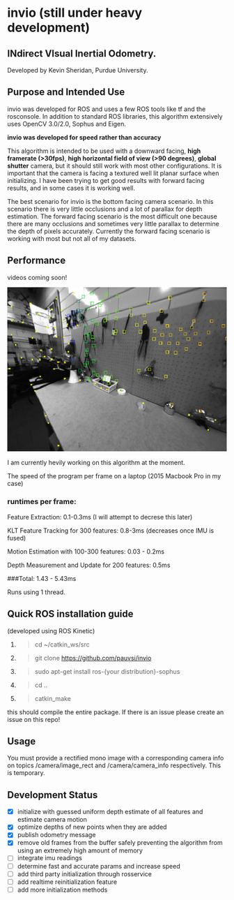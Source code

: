 # invio (still under heavy development)
## INdirect VIsual Inertial Odometry.
Developed by Kevin Sheridan, Purdue University.

## Purpose and Intended Use

invio was developed for ROS and uses a few ROS tools like tf and the rosconsole. In addition to standard ROS libraries, this algorithm extensively uses OpenCV 3.0/2.0, Sophus and Eigen.

**invio was developed for speed rather than accuracy**  

This algorithm is intended to be used with a downward facing, **high framerate (>30fps)**, **high horizontal field of view (>90 degrees)**, **global shutter** camera, but it should still work with most other configurations. It is important that the camera is facing a textured well lit planar surface when initializing. I have been trying to get good results with forward facing results, and in some cases it is working well.

The best scenario for invio is the bottom facing camera scenario. In this scenario there is very little occlusions and a lot of parallax for depth estimation. The forward facing scenario is the most difficult one because there are many occlusions and sometimes very little parallax to determine the depth of pixels accurately. Currently the forward facing scenario is working with most but not all of my datasets.


## Performance

videos coming soon!

![Small Scale Results](/images/invio1.png)

I am currently hevily working on this algorithm at the moment.

The speed of the program per frame on a laptop (2015 Macbook Pro in my case) 
### runtimes per frame:
Feature Extraction: 0.1-0.3ms (I will attempt to decrese this later)

KLT Feature Tracking for 300 features: 0.8-3ms (decreases once IMU is fused)

Motion Estimation with 100-300 features: 0.03 - 0.2ms 

Depth Measurement and Update for 200 features: 0.5ms

###Total: 1.43 - 5.43ms 

Runs using 1 thread.

## Quick ROS installation guide

(developed using ROS Kinetic)

1. >cd ~/catkin_ws/src
2. >git clone https://github.com/pauvsi/invio
3. >sudo apt-get install ros-{your distribution}-sophus
4. >cd ..
5. >catkin_make

this should compile the entire package. If there is an issue please create an issue on this repo!

## Usage

You must provide a rectified mono image with a corresponding camera info on topics /camera/image_rect and /camera/camera_info respectively. This is temporary.

## Development Status

- [x] initialize with guessed uniform depth estimate of all features and estimate camera motion
- [x] optimize depths of new points when they are added
- [x] publish odometry message
- [x] remove old frames from the buffer safely preventing the algorithm from using an extremely high amount of memory
- [ ] integrate imu readings
- [ ] determine fast and accurate params and increase speed
- [ ] add third party initialization through rosservice
- [ ] add realtime reinitialization feature
- [ ] add more initialization methods
